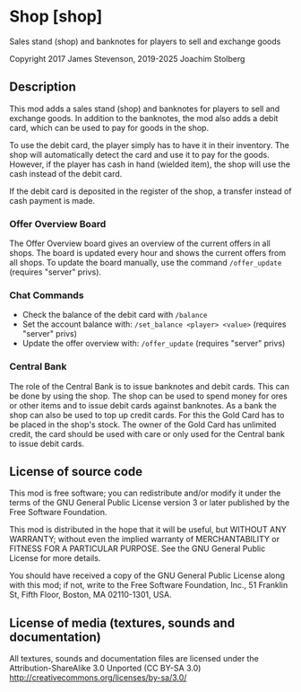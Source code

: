# Shop [shop]

Sales stand (shop) and banknotes for players to sell and exchange goods

Copyright 2017 James Stevenson, 2019-2025 Joachim Stolberg  

## Description

This mod adds a sales stand (shop) and banknotes for players to sell and exchange goods.
In addition to the banknotes, the mod also adds a debit card, which can be used to pay
for goods in the shop.

To use the debit card, the player simply has to have it in their inventory. The shop
will automatically detect the card and use it to pay for the goods.
However, if the player has cash in hand (wielded item), the shop will use the cash
instead of the debit card.

If the debit card is deposited in the register of the shop, a transfer instead of
cash payment is made.

### Offer Overview Board

The Offer Overview board gives an overview of the current offers in all shops.
The board is updated every hour and shows the current offers from all shops.
To update the board manually, use the command `/offer_update` (requires "server" privs).

### Chat Commands

- Check the balance of the debit card with `/balance`
- Set the account balance with: `/set_balance <player> <value>` (requires "server" privs)
- Update the offer overview with: `/offer_update` (requires "server" privs)

### Central Bank

The role of the Central Bank is to issue banknotes and debit cards.
This can be done by using the shop. The shop can be used to spend money for ores
or other items and to issue debit cards against banknotes.
As a bank the shop can also be used to top up credit cards.
For this the Gold Card has to be placed in the shop's stock.
The owner of the Gold Card has unlimited credit, the card should be used with care or only
used for the Central bank to issue debit cards.

## License of source code

This mod is free software; you can redistribute and/or
modify it under the terms of the GNU General Public License version 3 or later
published by the Free Software Foundation.

This mod is distributed in the hope that it will be useful,
but WITHOUT ANY WARRANTY; without even the implied warranty of
MERCHANTABILITY or FITNESS FOR A PARTICULAR PURPOSE.  See the GNU
General Public License for more details.

You should have received a copy of the GNU General Public
License along with this mod; if not, write to the
Free Software Foundation, Inc., 51 Franklin St, Fifth Floor,
Boston, MA  02110-1301, USA.

## License of media (textures, sounds and documentation)

All textures, sounds and documentation files are licensed under the
Attribution-ShareAlike 3.0 Unported (CC BY-SA 3.0)
http://creativecommons.org/licenses/by-sa/3.0/
